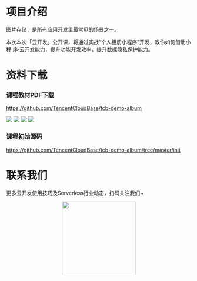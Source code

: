 # 项目介绍
图片存储，是所有应用开发里最常见的场景之一。

本次本次「云开发」公开课，将通过实战“个人相册小程序”开发，教你如何借助小程
序·云开发能力，提升功能开发效率，提升数据隐私保护能力。

# 资料下载
### 课程教材PDF下载
https://github.com/TencentCloudBase/tcb-demo-album

![](https://puui.qpic.cn/vupload/0/20190612_1560305785509_n4j9zqick4n.png/0)
![](https://puui.qpic.cn/vupload/0/20190612_1560306036362_xq3r7uar1h.png/0)
![](https://puui.qpic.cn/vupload/0/20190612_1560306194822_ervbcrhckq9.png/0)
![](https://puui.qpic.cn/vupload/0/20190612_1560306333251_xkgdae6j4va.png/0)


### 课程初始源码

https://github.com/TencentCloudBase/tcb-demo-album/tree/master/init

# 联系我们
更多云开发使用技巧及Serverless行业动态，扫码关注我们~
<p align="center">
    <img src="https://puui.qpic.cn/vupload/0/20190603_1559545575934_lettsbvkvdn.jpeg/0" width="200px">
</p>
